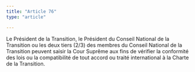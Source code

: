 ```yaml
---
title: "Article 76"
type: "article"

---
```




Le Président de la Transition, le Président du Conseil National de la Transition ou les deux tiers (2/3) des membres du Conseil National de la Transition peuvent saisir la Cour Suprême aux fins de vérifier la conformité des lois ou la compatibilité de tout accord ou traité international à la Charte de la Transition.

